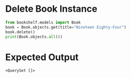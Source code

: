 # Delete Book Instance

```python
from bookshelf.models import Book
book = Book.objects.get(title="Nineteen Eighty-Four")
book.delete()
print(Book.objects.all())
```

# Expected Output
```
<QuerySet []>
``` 